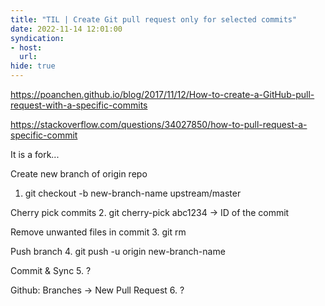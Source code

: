 ```yaml
---
title: "TIL | Create Git pull request only for selected commits"
date: 2022-11-14 12:01:00
syndication: 
- host: 
  url:  
hide: true
---
```


https://poanchen.github.io/blog/2017/11/12/How-to-create-a-GitHub-pull-request-with-a-specific-commits

https://stackoverflow.com/questions/34027850/how-to-pull-request-a-specific-commit

It is a fork...

Create new branch of origin repo
1. git checkout -b new-branch-name upstream/master

Cherry pick commits
2. git cherry-pick abc1234 -> ID of the commit

Remove unwanted files in commit
3. git rm <path>

Push branch
4. git push -u origin new-branch-name

Commit & Sync
5. ? 

Github: Branches -> New Pull Request
6. ? 